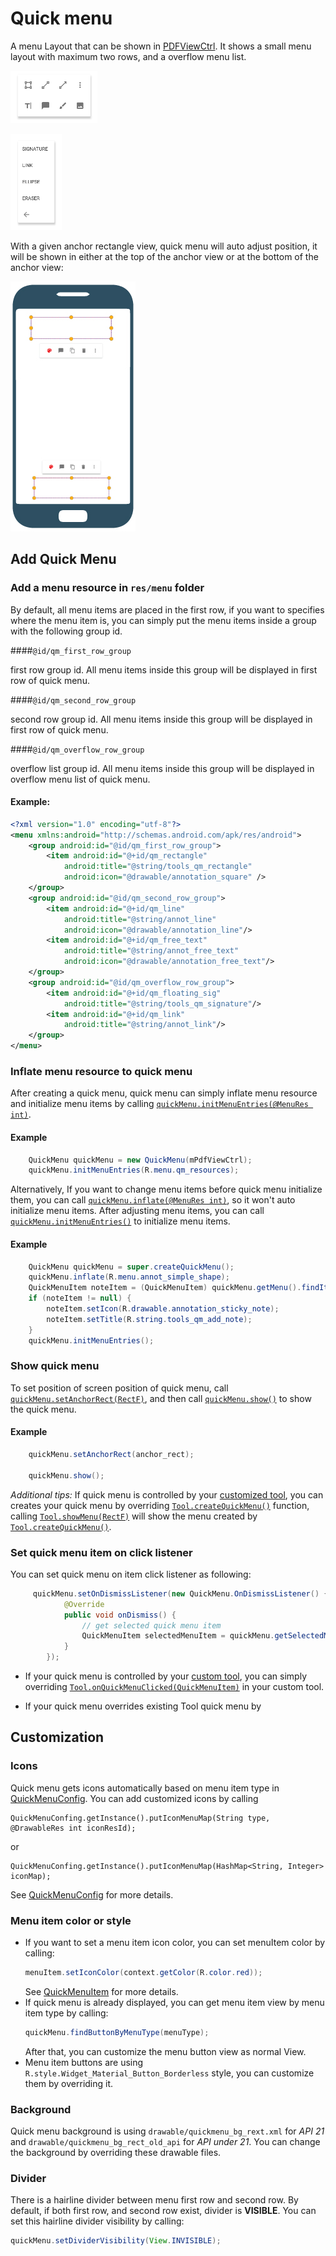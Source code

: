 # Quick menu

A menu Layout that can be shown in [PDFViewCtrl](https://www.pdftron.com/pdfnet/mobile/docs/Android/pdfnet/javadoc/reference/com/pdftron/pdf/PDFDoc.html). It shows a small menu layout with maximum two rows, and a overflow menu list.

![quick menu main layout](./img/quick-menu-main-layout.png)

![quick menu overflow layout](./img/quick-menu-overflow-layout.png)

With a given anchor rectangle view, quick menu will auto adjust position, it will be shown in either at the top of the anchor view or at the bottom of the anchor view:

![quick-menu-layout](./img/quick-menu-layout.jpg)

## Add Quick Menu
### Add a menu resource in `res/menu` folder
By default, all menu items are placed in the first row, if you want to specifies where the menu item is, you can simply put the menu items inside a group with the following group id.

####`@id/qm_first_row_group`

first row group id. All menu items inside this group will be displayed in first row of quick menu.

####`@id/qm_second_row_group`

second row group id. All menu items inside this group will be displayed in first row of quick menu.

####`@id/qm_overflow_row_group`

overflow list group id. All menu items inside this group will be displayed in overflow menu list of quick menu.

#### Example:
```xml
<?xml version="1.0" encoding="utf-8"?>
<menu xmlns:android="http://schemas.android.com/apk/res/android">
    <group android:id="@id/qm_first_row_group">
        <item android:id="@+id/qm_rectangle"
            android:title="@string/tools_qm_rectangle"
            android:icon="@drawable/annotation_square" />
    </group>
    <group android:id="@id/qm_second_row_group">
        <item android:id="@+id/qm_line"
            android:title="@string/annot_line"
            android:icon="@drawable/annotation_line"/>
        <item android:id="@+id/qm_free_text"
            android:title="@string/annot_free_text"
            android:icon="@drawable/annotation_free_text"/>
    </group>
    <group android:id="@id/qm_overflow_row_group">
        <item android:id="@+id/qm_floating_sig"
            android:title="@string/tools_qm_signature"/>
        <item android:id="@+id/qm_link"
            android:title="@string/annot_link"/>
    </group>
</menu>

```
### Inflate menu resource to quick menu
After creating a quick menu, quick menu can simply inflate menu resource and initialize menu items by calling [`quickMenu.initMenuEntries(@MenuRes int)`]().

#### Example
```java
    QuickMenu quickMenu = new QuickMenu(mPdfViewCtrl);
    quickMenu.initMenuEntries(R.menu.qm_resources);
```

Alternatively, If you want to change menu items before quick menu initialize them, you can call [`quickMenu.inflate(@MenuRes int)`](), so it won't auto initialize menu items. After adjusting menu items, you can call [`quickMenu.initMenuEntries()`]() to initialize menu items.

#### Example
```java
    QuickMenu quickMenu = super.createQuickMenu();
    quickMenu.inflate(R.menu.annot_simple_shape);
    QuickMenuItem noteItem = (QuickMenuItem) quickMenu.getMenu().findItem(R.id.qm_note);
    if (noteItem != null) {
        noteItem.setIcon(R.drawable.annotation_sticky_note);
        noteItem.setTitle(R.string.tools_qm_add_note);
    }
    quickMenu.initMenuEntries();
```

### Show quick menu

To set position of screen position of quick menu, call [`quickMenu.setAnchorRect(RectF)`](), and then call [`quickMenu.show()`]() to show the quick menu.

#### Example
```java
    quickMenu.setAnchorRect(anchor_rect);

    quickMenu.show();
```

*Additional tips:* If quick menu is controlled by your [customized tool](/android/guides/tools/custom-tool), you can creates your quick menu by overriding [`Tool.createQuickMenu()`]() function, calling [`Tool.showMenu(RectF)`]() will show the menu created by [`Tool.createQuickMenu()`]().


### Set quick menu item on click listener
You can set quick menu on item click listener as following:
```java
     quickMenu.setOnDismissListener(new QuickMenu.OnDismissListener() {
            @Override
            public void onDismiss() {
                // get selected quick menu item
                QuickMenuItem selectedMenuItem = quickMenu.getSelectedMenuItem();
            }
        });
```
- If your quick menu is controlled by your [custom tool](/android/guides/tools/custom-tool), you can simply overriding [`Tool.onQuickMenuClicked(QuickMenuItem)`]() in your custom tool.

- If your quick menu overrides existing Tool quick menu by 

## Customization

### Icons
Quick menu gets icons automatically based on menu item type in [QuickMenuConfig](./quick-menu-config.md). You can add customized icons by calling
```
QuickMenuConfing.getInstance().putIconMenuMap(String type, @DrawableRes int iconResId);
```
or
```
QuickMenuConfing.getInstance().putIconMenuMap(HashMap<String, Integer> iconMap);
```
See  [QuickMenuConfig](./quick-menu-config.md) for more details.

### Menu item color or style
- If you want to set a menu item icon color, you can set menuItem color by calling:
	```java
	menuItem.setIconColor(context.getColor(R.color.red));
	```
	See [QuickMenuItem](./quick-menu-item.md) for more details.
- If quick menu is already displayed, you can get menu item view by menu item type by calling:
	```java
    quickMenu.findButtonByMenuType(menuType);
    ```
    After that, you can customize the menu button view as normal View.
- Menu item buttons are using `R.style.Widget_Material_Button_Borderless` style, you can customize them by overriding it. 

### Background
Quick menu background is using `drawable/quickmenu_bg_rext.xml` for *API 21* and `drawable/quickmenu_bg_rect_old_api` for *API under 21*. You can change the background by overriding these drawable files.

### Divider
There is a hairline divider between menu first row and second row. By default, if both first row, and second row exist, divider is **VISIBLE**. You can set this hairline divider visibility by calling:
```java
quickMenu.setDividerVisibility(View.INVISIBLE);
```
